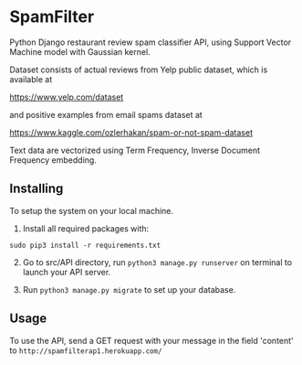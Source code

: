 # SpamFilter

Python Django restaurant review spam classifier API, using Support Vector Machine model with Gaussian kernel.

Dataset consists of actual reviews from Yelp public dataset, which is available at 

https://www.yelp.com/dataset

and positive examples from email spams dataset at

https://www.kaggle.com/ozlerhakan/spam-or-not-spam-dataset

Text data are vectorized using Term Frequency, Inverse Document Frequency embedding.

## Installing

To setup the system on your local machine.

1. Install all required packages with:
```
sudo pip3 install -r requirements.txt
```
2. Go to src/API directory, run ```python3 manage.py runserver``` on terminal to launch your API server.

3. Run ```python3 manage.py migrate``` to set up your database.

## Usage

To use the API, send a GET request with your message in the field 'content' to `http://spamfilterap1.herokuapp.com/`
